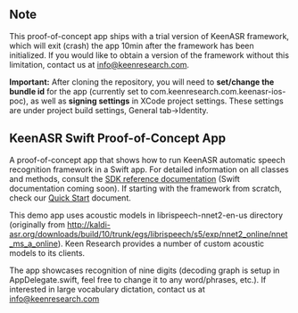 ## Note

This proof-of-concept app ships with a trial version of KeenASR framework, which will exit (crash) the app 10min after the framework has been initialized. If you would like to obtain a version of the framework without this limitation, contact us at info@keenresearch.com.

**Important:** After cloning the repository, you will need to **set/change the bundle id** for the app (currently set to com.keenresearch.com.keenasr-ios-poc), as well as **signing settings** in XCode project settings. These settings are under project build settings, General tab->Identity.

## KeenASR Swift Proof-of-Concept App

A proof-of-concept app that shows how to run KeenASR automatic speech recognition framework in a Swift app. For detailed information on all classes and methods, consult the [SDK reference documentation](http://keenresearch.com/keenasr-docs) (Swift documentation coming soon). If starting with the framework from scratch, check our [Quick Start](http://keenresearch.com/keenasr-docs/docs/additional-docs/Quick-Start.html) document.

This demo app uses acoustic models in librispeech-nnet2-en-us directory (originally from http://kaldi-asr.org/downloads/build/10/trunk/egs/librispeech/s5/exp/nnet2_online/nnet_ms_a_online). Keen Research provides a number of custom acoustic models to its clients.

The app showcases recognition of nine digits (decoding graph is setup in AppDelegate.swift, feel free to change it to any word/phrases, etc.). If interested in large vocabulary dictation, contact us at info@keenresearch.com